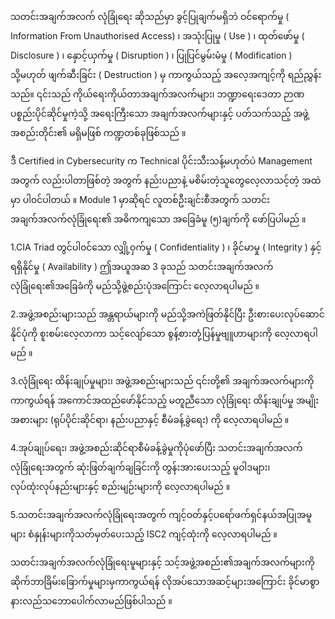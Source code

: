 သတင်းအချက်အလက် လုံခြုံရေး ဆိုသည်မှာ ခွင့်ပြုချက်မရှိဘဲ ဝင်ရောက်မှု  ( Information From Unauthorised Access) ၊ အသုံးပြုမှု ( Use ) ၊ ထုတ်ဖော်မှု ( Disclosure ) ၊ နှောင့်ယှက်မှု ( Disruption ) ၊ ပြုပြင်မွမ်းမံမှု ( Modification ) သို့မဟုတ် ဖျက်ဆီးခြင်း ( Destruction ) မှ ကာကွယ်သည့် အလေ့အကျင့်ကို ရည်ညွှန်းသည်။ ၎င်းသည် ကိုယ်ရေးကိုယ်တာအချက်အလက်များ၊ ဘဏ္ဍာရေးဒေတာ ဉာဏပစ္စည်းပိုင်ဆိုင်မှုကဲ့သို့ အရေးကြီးသော အချက်အလက်များနှင့် ပတ်သက်သည့် အဖွဲ့အစည်းတိုင်း၏ မရှိမဖြစ် ကဏ္ဍတစ်ခုဖြစ်သည် ။


ဒီ Certified in Cybersecurity က Technical ပိုင်းသီးသန့်မဟုတ်ပဲ  Management အတွက် လည်းပါတာဖြစ်တဲ့ အတွက် နည်းပညာနဲ့ မစိမ်းတဲ့သူတွေလေ့လာသင့်တဲ့ အထဲမှာ ပါ၀င်ပါတယ် ။ Module 1 မှာဆိုရင် လူတစ်ဦးချင်းစီအတွက် သတင်းအချက်အလက်လုံခြုံရေး၏ အဓိကကျသော အခြေခံမူ (၅)ချက်ကို ဖော်ပြပါမည် ။ 

1.CIA Triad တွင်ပါ၀င်သော လျှို့ဝှက်မှု ( Confidentiality ) ၊ ခိုင်မာမှု ( Integrity ) နှင့် ရရှိနိုင်မှု ( Availability ) ဤအယူအဆ 3 ခုသည် သတင်းအချက်အလက်လုံခြုံရေး၏အခြေခံကို မည်သို့ဖွဲ့စည်းပုံအကြောင်း လေ့လာရပါမည် ။

2.အဖွဲ့အစည်းများသည် အန္တရာယ်များကို မည်သို့အကဲဖြတ်နိုင်ပြီး ဦးစားပေးလုပ်ဆောင်နိုင်ပုံကို စူးစမ်းလေ့လာကာ သင့်လျော်သော စွန့်စားတုံ့ပြန်မှုဗျူဟာများကို လေ့လာရပါမည် ။

3.လုံခြုံရေး ထိန်းချုပ်မှုများ၊ အဖွဲ့အစည်းများသည် ၎င်းတို့၏ အချက်အလက်များကို ကာကွယ်ရန် အကောင်အထည်ဖော်နိုင်သည့် မတူညီသော လုံခြုံရေး ထိန်းချုပ်မှု အမျိုးအစားများ (ရုပ်ပိုင်းဆိုင်ရာ၊ နည်းပညာနှင့် စီမံခန့်ခွဲရေး) ကို လေ့လာရပါမည် ။

4.အုပ်ချုပ်ရေး၊ အဖွဲ့အစည်းဆိုင်ရာစီမံခန့်ခွဲမှုကိုပုံဖော်ပြီး သတင်းအချက်အလက်လုံခြုံရေးအတွက် ဆုံးဖြတ်ချက်ချခြင်းကို တွန်းအားပေးသည့် မူဝါဒများ၊ လုပ်ထုံးလုပ်နည်းများနှင့် စည်းမျဉ်းများကို လေ့လာရပါမည် ။

5.သတင်းအချက်အလက်လုံခြုံရေးအတွက် ကျင့်ဝတ်နှင့်ပရော်ဖက်ရှင်နယ်အပြုအမူများ စံနှုန်းများကိုသတ်မှတ်ပေးသည့် ISC2 ကျင့်ထုံးကို လေ့လာရပါမည် ။

သတင်းအချက်အလက်လုံခြုံရေးမူများနှင့် သင့်အဖွဲ့အစည်း၏အချက်အလက်များကို ဆိုက်ဘာခြိမ်းခြောက်မှုများမှကာကွယ်ရန် လိုအပ်သောအဆင့်များအကြောင်း ခိုင်မာစွာနားလည်သဘောပေါက်လာမည်ဖြစ်ပါသည် ။

